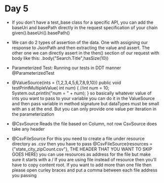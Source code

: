 # Day 5

- If you don't have a test_base class for a specific API, you can add the baseUri and
  basePath directly in the request specification of your chain
  given().baseUri().basePath()
  
- We can do 2 types of assertion of the data. One with assigning our response to JsonPath
  and then extracting the value and assert. The other one we can directly assert in the then()
  section of our request with body like this: .body("Search.Title",hasSize(10))
  
- Parameterized Test: Running our tests in DDT manner
  @ParameterizedTest
  
- @ValueSource(ints = {1,2,3,4,5,6,7,8,9,10})
  public void testPrintMultipleValue( int num) {
  //int num = 10;
  System.out.println("num = " + num);
  }
  so basically whatever value of ints you want to pass to your variable you can do it in the
  ValueSource and then pass variable in method signature but dataTypes must be small with an
  s at the end. But you can only provide one value per iteration in the parameterization
  
- @CsvSource
  Reads the file based on Column, not row
  CsvSource does take any header 
  
- @CsvFileSource
  For this you need to create a file under resource directory as .csv
  then you have to pass @CsvFileSource(resources = {"state_city_zipCount.csv"}, THE HEADER THAT YOU WANT TO SKIP GOES HERE)
  you can use resources as address for the file but make sure it starts with a /
  If you are using file instead of resource then you'll have to copy content root.
  If you want to add more than one file then please open curley braces and put  a comma between
  each file address you passing
  
  
  
